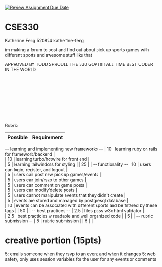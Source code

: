 [![Review Assignment Due Date](https://classroom.github.com/assets/deadline-readme-button-22041afd0340ce965d47ae6ef1cefeee28c7c493a6346c4f15d667ab976d596c.svg)](https://classroom.github.com/a/20FWPQk8)
# CSE330
Katherine Feng 520824 kather1ne-feng

im making a forum to post and find out about pick up sports games with different sports and awesome stuff like that

APPROVED BY TODD SPROULL THE 330 GOAT!!!! ALL TIME BEST CODER IN THE WORLD

<br><br><br><br><br><br><br><br><br>
Rubric

| Possible | Requirement                                                                     | 
|----------|---------------------------------------------------------------------------------|
-- learning and implementing new frameworks --
| 10       | learning ruby on rails for framework/backend                                    |             
| 10       | learning turbo/hotwire for front end                                            |            
| 5        | learning tailwindcss for styling                                                |
| 25       |                                                                                 |
-- functionality --
| 10       | users can login, register, and logout                                           |             
| 5        | users can post new pick up games/events                                         |             
| 5        | users can join/rsvp to other games                                              |             
| 5        | users can comment on game posts                                                 |             
| 5        | users can modify/delete posts                                                   |             
| 5        | users cannot manipulate events that they didn't create                          |             
| 5        | events are stored and managed by postgresql database                            |   
| 10       | events can be associated with different sports and be filtered by these tags    |
| 50       |                                                                                 |
-- best practices --
| 2.5      | files pass w3c html validator                                                   |             
| 2.5      | best practicies w readable and well organized code                              |
| 5        |                                                                                 |
-- rubric submission --
| 5        | rubric submission                                                               |
| 5        |                                                                                 |
# creative portion (15pts)
5: emails someone when they rsvp to an event and when it changes
5: web safety, only uses session variables for the user for any events or comments

